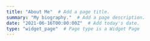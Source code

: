 ```yaml
---
title: "About Me"  # Add a page title.
summary: "My biography."  # Add a page description.
date: "2021-06-16T00:00:00Z"  # Add today's date.
type: "widget_page"  # Page type is a Widget Page
---
```

